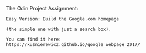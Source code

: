 The Odin Project Assignment:

    Easy Version: Build the Google.com homepage

    (the simple one with just a search box).

    You can find it here: https://kusnierewicz.github.io/google_webpage_2017/
